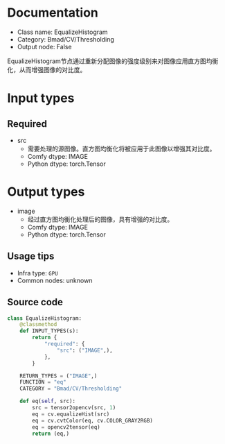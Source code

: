 
# Documentation
- Class name: EqualizeHistogram
- Category: Bmad/CV/Thresholding
- Output node: False

EqualizeHistogram节点通过重新分配图像的强度级别来对图像应用直方图均衡化，从而增强图像的对比度。

# Input types
## Required
- src
    - 需要处理的源图像。直方图均衡化将被应用于此图像以增强其对比度。
    - Comfy dtype: IMAGE
    - Python dtype: torch.Tensor

# Output types
- image
    - 经过直方图均衡化处理后的图像，具有增强的对比度。
    - Comfy dtype: IMAGE
    - Python dtype: torch.Tensor


## Usage tips
- Infra type: `GPU`
- Common nodes: unknown


## Source code
```python
class EqualizeHistogram:
    @classmethod
    def INPUT_TYPES(s):
        return {
            "required": {
                "src": ("IMAGE",),
            },
        }

    RETURN_TYPES = ("IMAGE",)
    FUNCTION = "eq"
    CATEGORY = "Bmad/CV/Thresholding"

    def eq(self, src):
        src = tensor2opencv(src, 1)
        eq = cv.equalizeHist(src)
        eq = cv.cvtColor(eq, cv.COLOR_GRAY2RGB)
        eq = opencv2tensor(eq)
        return (eq,)

```
